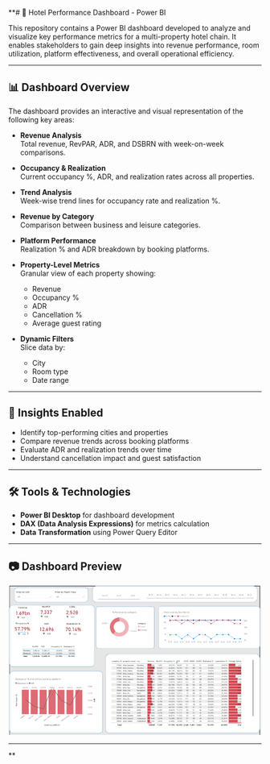 **# 🏨 Hotel Performance Dashboard - Power BI

This repository contains a Power BI dashboard developed to analyze and visualize key performance metrics for a multi-property hotel chain. It enables stakeholders to gain deep insights into revenue performance, room utilization, platform effectiveness, and overall operational efficiency.

---

## 📊 Dashboard Overview

The dashboard provides an interactive and visual representation of the following key areas:

- **Revenue Analysis**  
  Total revenue, RevPAR, ADR, and DSBRN with week-on-week comparisons.

- **Occupancy & Realization**  
  Current occupancy %, ADR, and realization rates across all properties.

- **Trend Analysis**  
  Week-wise trend lines for occupancy rate and realization %.

- **Revenue by Category**  
  Comparison between business and leisure categories.

- **Platform Performance**  
  Realization % and ADR breakdown by booking platforms.

- **Property-Level Metrics**  
  Granular view of each property showing:
  - Revenue
  - Occupancy %
  - ADR
  - Cancellation %
  - Average guest rating

- **Dynamic Filters**  
  Slice data by:
  - City
  - Room type
  - Date range

---

## 📌 Insights Enabled

- Identify top-performing cities and properties
- Compare revenue trends across booking platforms
- Evaluate ADR and realization trends over time
- Understand cancellation impact and guest satisfaction

---

## 🛠 Tools & Technologies

- **Power BI Desktop** for dashboard development
- **DAX (Data Analysis Expressions)** for metrics calculation
- **Data Transformation** using Power Query Editor

---

## 📷 Dashboard Preview

![Dashboard Preview](hotel_dashboard.png)



---
**

